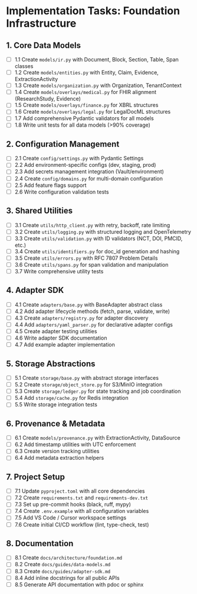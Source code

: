 # Implementation Tasks: Foundation Infrastructure

## 1. Core Data Models

- [ ] 1.1 Create `models/ir.py` with Document, Block, Section, Table, Span classes
- [ ] 1.2 Create `models/entities.py` with Entity, Claim, Evidence, ExtractionActivity
- [ ] 1.3 Create `models/organization.py` with Organization, TenantContext
- [ ] 1.4 Create `models/overlays/medical.py` for FHIR alignment (ResearchStudy, Evidence)
- [ ] 1.5 Create `models/overlays/finance.py` for XBRL structures
- [ ] 1.6 Create `models/overlays/legal.py` for LegalDocML structures
- [ ] 1.7 Add comprehensive Pydantic validators for all models
- [ ] 1.8 Write unit tests for all data models (>90% coverage)

## 2. Configuration Management

- [ ] 2.1 Create `config/settings.py` with Pydantic Settings
- [ ] 2.2 Add environment-specific configs (dev, staging, prod)
- [ ] 2.3 Add secrets management integration (Vault/environment)
- [ ] 2.4 Create `config/domains.py` for multi-domain configuration
- [ ] 2.5 Add feature flags support
- [ ] 2.6 Write configuration validation tests

## 3. Shared Utilities

- [ ] 3.1 Create `utils/http_client.py` with retry, backoff, rate limiting
- [ ] 3.2 Create `utils/logging.py` with structured logging and OpenTelemetry
- [ ] 3.3 Create `utils/validation.py` with ID validators (NCT, DOI, PMCID, etc.)
- [ ] 3.4 Create `utils/identifiers.py` for doc_id generation and hashing
- [ ] 3.5 Create `utils/errors.py` with RFC 7807 Problem Details
- [ ] 3.6 Create `utils/spans.py` for span validation and manipulation
- [ ] 3.7 Write comprehensive utility tests

## 4. Adapter SDK

- [ ] 4.1 Create `adapters/base.py` with BaseAdapter abstract class
- [ ] 4.2 Add adapter lifecycle methods (fetch, parse, validate, write)
- [ ] 4.3 Create `adapters/registry.py` for adapter discovery
- [ ] 4.4 Add `adapters/yaml_parser.py` for declarative adapter configs
- [ ] 4.5 Create adapter testing utilities
- [ ] 4.6 Write adapter SDK documentation
- [ ] 4.7 Add example adapter implementation

## 5. Storage Abstractions

- [ ] 5.1 Create `storage/base.py` with abstract storage interfaces
- [ ] 5.2 Create `storage/object_store.py` for S3/MinIO integration
- [ ] 5.3 Create `storage/ledger.py` for state tracking and job coordination
- [ ] 5.4 Add `storage/cache.py` for Redis integration
- [ ] 5.5 Write storage integration tests

## 6. Provenance & Metadata

- [ ] 6.1 Create `models/provenance.py` with ExtractionActivity, DataSource
- [ ] 6.2 Add timestamp utilities with UTC enforcement
- [ ] 6.3 Create version tracking utilities
- [ ] 6.4 Add metadata extraction helpers

## 7. Project Setup

- [ ] 7.1 Update `pyproject.toml` with all core dependencies
- [ ] 7.2 Create `requirements.txt` and `requirements-dev.txt`
- [ ] 7.3 Set up pre-commit hooks (black, ruff, mypy)
- [ ] 7.4 Create `.env.example` with all configuration variables
- [ ] 7.5 Add VS Code / Cursor workspace settings
- [ ] 7.6 Create initial CI/CD workflow (lint, type-check, test)

## 8. Documentation

- [ ] 8.1 Create `docs/architecture/foundation.md`
- [ ] 8.2 Create `docs/guides/data-models.md`
- [ ] 8.3 Create `docs/guides/adapter-sdk.md`
- [ ] 8.4 Add inline docstrings for all public APIs
- [ ] 8.5 Generate API documentation with pdoc or sphinx
